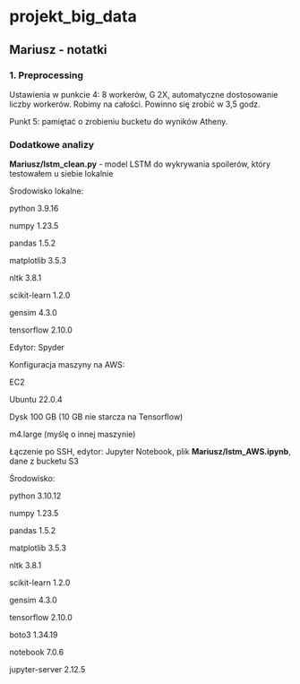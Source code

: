 # projekt_big_data

## Mariusz - notatki 

### 1. Preprocessing

Ustawienia w punkcie 4: 8 workerów, G 2X, automatyczne dostosowanie liczby workerów. Robimy na całości. Powinno się zrobić w 3,5 godz.

Punkt 5: pamiętać o zrobieniu bucketu do wyników Atheny.

### Dodatkowe analizy
**Mariusz/lstm_clean.py** - model LSTM do wykrywania spoilerów, który testowałem u siebie lokalnie

Środowisko lokalne:

python 3.9.16

numpy 1.23.5

pandas 1.5.2

matplotlib 3.5.3

nltk 3.8.1

scikit-learn 1.2.0

gensim 4.3.0

tensorflow 2.10.0

Edytor: Spyder



Konfiguracja maszyny na AWS:

EC2

Ubuntu 22.0.4

Dysk 100 GB (10 GB nie starcza na Tensorflow)

m4.large (myślę o innej maszynie)

Łączenie po SSH, edytor: Jupyter Notebook, plik **Mariusz/lstm_AWS.ipynb**, dane z bucketu S3

Środowisko:

python 3.10.12

numpy 1.23.5

pandas 1.5.2

matplotlib 3.5.3

nltk 3.8.1

scikit-learn 1.2.0

gensim 4.3.0

tensorflow 2.10.0

boto3 1.34.19

notebook 7.0.6

jupyter-server 2.12.5
